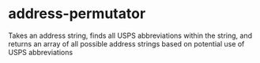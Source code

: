 # address-permutator
Takes an address string, finds all USPS abbreviations within the string, and returns an array of all possible address strings based on potential use of USPS abbreviations
